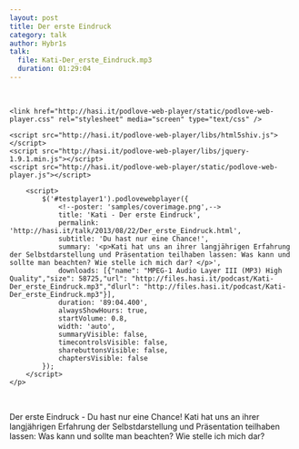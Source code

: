 ```yaml
---
layout: post
title: Der erste Eindruck
category: talk
author: Hybr1s
talk:
  file: Kati-Der_erste_Eindruck.mp3
  duration: 01:29:04
---
```


<br>
<html>
<head>
<meta charset="utf-8" />

	<link href="http://hasi.it/podlove-web-player/static/podlove-web-player.css" rel="stylesheet" media="screen" type="text/css" />

	<script src="http://hasi.it/podlove-web-player/libs/html5shiv.js"></script>
	<script src="http://hasi.it/podlove-web-player/libs/jquery-1.9.1.min.js"></script>
	<script src="http://hasi.it/podlove-web-player/static/podlove-web-player.js"></script>
</head>

<body>
	<p>
		<audio id="testplayer1">
			<source src="http://files.hasi.it/podcast/Kati-Der_erste_Eindruck.mp3" type="audio/mpeg"></source>
		</audio>

		<script>
			$('#testplayer1').podlovewebplayer({
				<!--poster: 'samples/coverimage.png',-->
				title: 'Kati - Der erste Eindruck',
				permalink: 'http://hasi.it/talk/2013/08/22/Der_erste_Eindruck.html',
				subtitle: 'Du hast nur eine Chance!',
				summary: '<p>Kati hat uns an ihrer langjährigen Erfahrung der Selbstdarstellung und Präsentation teilhaben lassen: Was kann und sollte man beachten? Wie stelle ich mich dar? </p>',
				downloads: [{"name": "MPEG-1 Audio Layer III (MP3) High Quality","size": 58725,"url": "http://files.hasi.it/podcast/Kati-Der_erste_Eindruck.mp3","dlurl": "http://files.hasi.it/podcast/Kati-Der_erste_Eindruck.mp3"}],
				duration: '89:04.400',
				alwaysShowHours: true,
				startVolume: 0.8,
				width: 'auto',
				summaryVisible: false,
				timecontrolsVisible: false,
				sharebuttonsVisible: false,
				chaptersVisible: false
			});
		</script>
	</p>
</body>
</html>
<br />

Der erste Eindruck - Du hast nur eine Chance!
Kati hat uns an ihrer langjährigen Erfahrung der Selbstdarstellung und Präsentation teilhaben lassen: Was kann und sollte man beachten? Wie stelle ich mich dar? 
